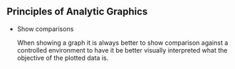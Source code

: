 ## Principles of Analytic Graphics 

* Show comparisons
  
  When showing a graph it is always better to show comparison against 
  a controlled environment to have it be better visually interpreted 
  what the objective of the plotted data is.
